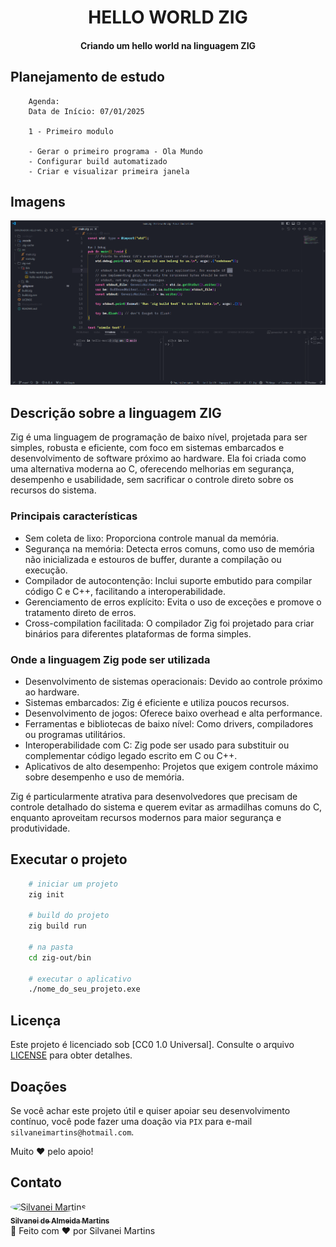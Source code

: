 <h1 align="center">
    HELLO WORLD ZIG
</h1>

<h4 align="center">
    Criando um hello world na linguagem ZIG
</h4>

## Planejamento de estudo

```Plaintext
    Agenda:
    Data de Início: 07/01/2025

    1 - Primeiro modulo
    
    - Gerar o primeiro programa - Ola Mundo
    - Configurar build automatizado
    - Criar e visualizar primeira janela
```
## Imagens

![Imagem](./print/print.png)

## Descrição sobre a linguagem ZIG

Zig é uma linguagem de programação de baixo nível, projetada para ser simples, robusta e eficiente, com foco em sistemas embarcados e desenvolvimento de software próximo ao hardware. Ela foi criada como uma alternativa moderna ao C, oferecendo melhorias em segurança, desempenho e usabilidade, sem sacrificar o controle direto sobre os recursos do sistema.

### Principais características

- Sem coleta de lixo: Proporciona controle manual da memória.
- Segurança na memória: Detecta erros comuns, como uso de memória não inicializada e estouros de buffer, durante a compilação ou execução.
- Compilador de autocontenção: Inclui suporte embutido para compilar código C e C++, facilitando a interoperabilidade.
- Gerenciamento de erros explícito: Evita o uso de exceções e promove o tratamento direto de erros.
- Cross-compilation facilitada: O compilador Zig foi projetado para criar binários para diferentes plataformas de forma simples.

### Onde a linguagem Zig pode ser utilizada

- Desenvolvimento de sistemas operacionais: Devido ao controle próximo ao hardware.
- Sistemas embarcados: Zig é eficiente e utiliza poucos recursos.
- Desenvolvimento de jogos: Oferece baixo overhead e alta performance.
- Ferramentas e bibliotecas de baixo nível: Como drivers, compiladores ou programas utilitários.
- Interoperabilidade com C: Zig pode ser usado para substituir ou complementar código legado escrito em C ou C++.
- Aplicativos de alto desempenho: Projetos que exigem controle máximo sobre desempenho e uso de memória.

Zig é particularmente atrativa para desenvolvedores que precisam de controle detalhado do sistema e querem evitar as armadilhas comuns do C, enquanto aproveitam recursos modernos para maior segurança e produtividade.

## Executar o projeto

```bash
    # iniciar um projeto
    zig init

    # build do projeto
    zig build run

    # na pasta
    cd zig-out/bin

    # executar o aplicativo
    ./nome_do_seu_projeto.exe
```

## Licença

Este projeto é licenciado sob [CC0 1.0 Universal]. Consulte o arquivo [LICENSE](https://github.com/SilvaneiMartins/curso-zig/blob/master/LICENSE) para obter detalhes.

## Doações

Se você achar este projeto útil e quiser apoiar seu desenvolvimento contínuo, você pode fazer uma doação via `PIX` para e-mail `silvaneimartins@hotmail.com`.

Muito ❤️ pelo apoio!

## Contato

<a href="https://github.com/SilvaneiMartins">
    <img
        style="border-radius:50%"
        src="https://github.com/SilvaneiMartins.png"
        width="100px;"
        alt="Silvanei Martins"
    />
    <br />
    <sub>
        <b>Silvanei de Almeida Martins</b>
    </sub>
</a>
     <a href="https://github.com/SilvaneiMartins" title="Silvanei martins" >
 </a>
<br />
🚀 Feito com ❤️ por Silvanei Martins